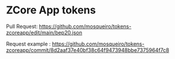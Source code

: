 # ZCore App tokens

Pull Request:
https://github.com/mosqueiro/tokens-zcoreapp/edit/main/bep20.json

Request example :
https://github.com/mosqueiro/tokens-zcoreapp/commit/8d2aaf37e40bf38c64f9473948bbe7375964f7c8

